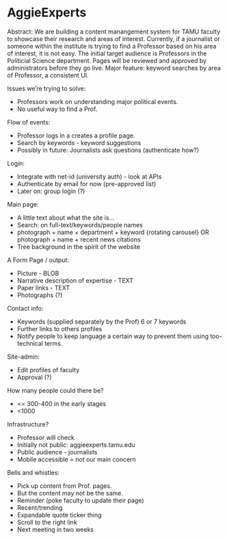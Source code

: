 AggieExperts
============

Abstract: We are building a content manangement system for TAMU faculty to showcase their research and areas of interest. Currently, if a journalist or someone within the institute is trying to find a Professor based on his area of interest, it is not easy. The initial target audience is Professors in the Politicial Science department. Pages will be reviewed and approved by administrators before they go live. Major feature: keyword searches by area of Professor, a consistent UI.


Issues we’re trying to solve:
* Professors work on understanding major political events.
* No useful way to find a Prof.

Flow of events:
* Professor logs in a creates a profile page.
* Search by keywords - keyword suggestions
* Possibly in future: Journalists ask questions (authenticate how?)

Login:
* Integrate with net-id (university auth) - look at APIs
* Authenticate by email for now (pre-approved list)
* Later on: group login (?)

Main page: 
* A little text about what the site is...
* Search: on full-text/keywords/people names
* photograph + name + department + keyword {rotating carousel} OR photograph + name + recent news citations
* Tree background in the spirit of the website

A Form Page / output:
* Picture - BLOB
* Narrative description of expertise - TEXT
* Paper links - TEXT
* Photographs (?)

Contact info:
* Keywords (supplied separately by the Prof) 6 or 7 keywords
* Further links to others profiles
* Notify people to keep language a certain way to prevent them using too-technical terms.

Site-admin:
* Edit profiles of faculty
* Approval (?)

How many people could there be?
* <= 300-400 in the early stages
* <1000

Infrastructure?
* Professor will check
* Initially not public: aggieexperts.tamu.edu
* Public audience - journalists
* Mobile accessible = not our main concern

Bells and whistles:
* Pick up content from Prof. pages.
* But the content may not be the same.
* Reminder (poke faculty to update their page)
* Recent/trending
* Expandable quote ticker thing
* Scroll to the right link
* Next meeting in two weeks
